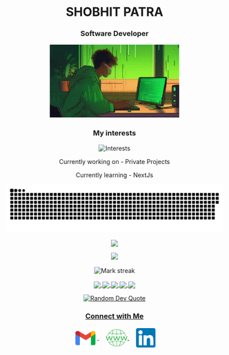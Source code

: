 <h1 align="center">SHOBHIT PATRA</h1>
<h3 align="center">Software Developer</h3>
<p align="center">
 <img alt="Coding" width="300" height="auto" src="assets/coding.gif"/>
</p>
<h3 align="center">My interests</h3>
<p align="center">
  <img src="https://readme-typing-svg.demolab.com/?lines=Web Dvelopment;Devops;Web3;Artificial Intelligence;&font=Fira%20Code&center=true&width=380&height=50&duration=1000&pause=1000&color=0e8a37" alt="Interests">
<p align="center">Currently working on - Private Projects</p>
<p align="center">Currently learning - NextJs</p>

</p>
<p align="center">
 <img width="1000" src="assets/github-snake.svg" alt="snake"/>
</p>
<p align="center"><img align="center" src="https://github-readme-stats.vercel.app/api/top-langs?username=ShobhitPatra&hide_border=false&no-bg=true&no-frame=true&layout=compact&theme=neon"/></p>
<div align="center">
  <img src="https://github-profile-trophy.vercel.app/?username=ShobhitPatra&theme=darkhub&title=-Issues,-Reviews&row=2&column=3">
</div>
<p align="center">
  <img alt="Mark streak" src="https://github-readme-streak-stats.herokuapp.com/?user=ShobhitPatra&hide_border=false&theme=neon" /> 
</p>  
<div align="center">
<a href="https://github.com/ShobhitPatra">
<img align="center" src="http://github-profile-summary-cards.vercel.app/api/cards/stats?username=ShobhitPatra&theme=2077" height="180em" />
<img align="center" src="http://github-profile-summary-cards.vercel.app/api/cards/most-commit-language?username=ShobhitPatra&theme=2077" height="180em" />
<img align="center" src="http://github-profile-summary-cards.vercel.app/api/cards/repos-per-language?username=ShobhitPatra&theme=2077" height="180em" />
<img align="center" src="http://github-profile-summary-cards.vercel.app/api/cards/productive-time?username=ShobhitPatra&theme=2077" height="180em" />
<img align="center" src="http://github-profile-summary-cards.vercel.app/api/cards/profile-details?username=ShobhitPatra&theme=2077" height="180em" />
</div>
<p align="center">
  <img src="https://quotes-github-readme.vercel.app/api?type=horizontal&theme=tokyonight" alt="Random Dev Quote" />
</p>

<h3 align="center">Connect with Me</h3>
<p align="center">
  <a href="mailto:shobhit9999999@gmail.com" target="_blank">
    <img align="center" src="assets/gmail.png" alt="mail" height="50" width="55" />
  </a>
  &nbsp;&nbsp;&nbsp;
   <a href="https://myPortfolio.vercel.app" target="_blank">
    <img align="center" src="assets/web.png" alt="website" height="45" width="50" />
  </a>
  &nbsp;&nbsp;&nbsp;
  <a href="https://linkedin.com/in/ShobhitPatra/" target="_blank">
    <img align="center" src="assets/linkedin.png" alt="linkedin" height="45" width="45" />
  </a>
</p>
